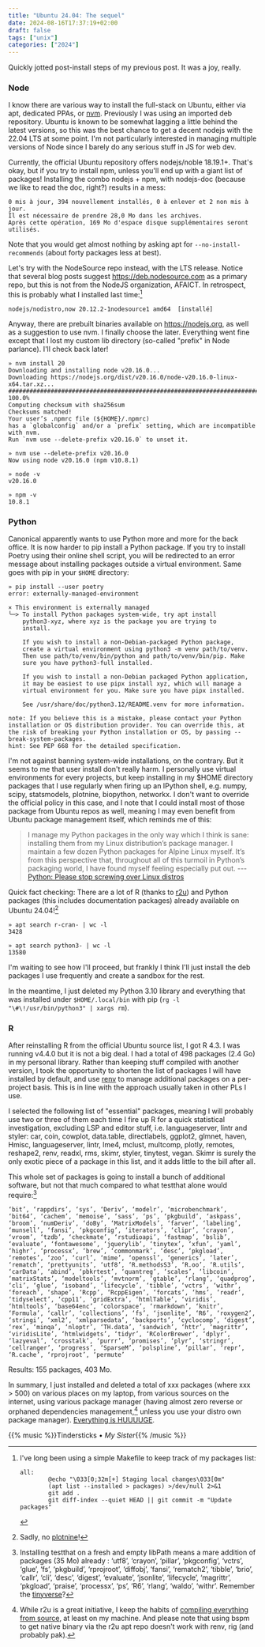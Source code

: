 ```yaml
---
title: "Ubuntu 24.04: The sequel"
date: 2024-08-16T17:37:19+02:00
draft: false
tags: ["unix"]
categories: ["2024"]
---
```


Quickly jotted post-install steps of my previous post. It was a joy, really.

### Node

I know there are various way to install the full-stack on Ubuntu, either via apt, dedicated PPAs, or [nvm](https://github.com/nvm-sh/nvm). Previously I was using an imported deb repository. Ubuntu is known to be somewhat lagging a little behind the latest versions, so this was the best chance to get a decent nodejs with the 22.04 LTS at some point. I'm not particularly interested in managing multiple versions of Node since I barely do any serious stuff in JS for web dev.

Currently, the official Ubuntu repository offers nodejs/noble 18.19.1+. That's okay, but if you try to install npm, unless  you'll end up with a giant list of packages! Installing the combo nodejs + npm, with nodejs-doc (because we like to read the doc, right?) results in a mess:

```
0 mis à jour, 394 nouvellement installés, 0 à enlever et 2 non mis à jour.
Il est nécessaire de prendre 28,0 Mo dans les archives.
Après cette opération, 169 Mo d'espace disque supplémentaires seront utilisés.
```

Note that you would get almost nothing by asking apt for `--no-install-recommends` (about forty packages less at best).

Let's try with the NodeSource repo instead, with the LTS release. Notice that several blog posts suggest <https://deb.nodesource.com> as a primary repo, but this is not from the NodeJS organization, AFAICT. In retrospect, this is probably what I installed last time:[^1]

```
nodejs/nodistro,now 20.12.2-1nodesource1 amd64  [installé]
```

Anyway, there are prebuilt binaries available on <https://nodejs.org>, as well as a suggestion to use nvm. I finally choose the later. Everything went fine except that I lost my custom lib directory (so-called "prefix" in Node parlance). I'll check back later!

```shell
» nvm install 20
Downloading and installing node v20.16.0...
Downloading https://nodejs.org/dist/v20.16.0/node-v20.16.0-linux-x64.tar.xz...
################################################################################# 100.0%
Computing checksum with sha256sum
Checksums matched!
Your user’s .npmrc file (${HOME}/.npmrc)
has a `globalconfig` and/or a `prefix` setting, which are incompatible with nvm.
Run `nvm use --delete-prefix v20.16.0` to unset it.

» nvm use --delete-prefix v20.16.0
Now using node v20.16.0 (npm v10.8.1)

» node -v
v20.16.0

» npm -v
10.8.1
```

### Python

Canonical apparently wants to use Python more and more for the back office. It is now harder to pip install a Python package. If you try to install Poetry using their online shell script, you will be redirected to an error message about installing packages outside a virtual environment. Same goes with pip in your `$HOME` directory:

```shell
» pip install --user poetry
error: externally-managed-environment

× This environment is externally managed
╰─> To install Python packages system-wide, try apt install
    python3-xyz, where xyz is the package you are trying to
    install.

    If you wish to install a non-Debian-packaged Python package,
    create a virtual environment using python3 -m venv path/to/venv.
    Then use path/to/venv/bin/python and path/to/venv/bin/pip. Make
    sure you have python3-full installed.

    If you wish to install a non-Debian packaged Python application,
    it may be easiest to use pipx install xyz, which will manage a
    virtual environment for you. Make sure you have pipx installed.

    See /usr/share/doc/python3.12/README.venv for more information.

note: If you believe this is a mistake, please contact your Python installation or OS distribution provider. You can override this, at the risk of breaking your Python installation or OS, by passing --break-system-packages.
hint: See PEP 668 for the detailed specification.
```

I'm not against banning system-wide installations, on the contrary. But it seems to me that user install don't really harm. I personally use virtual environments for every projects, but keep installing in my $HOME directory packages that I use regularly when firing up an IPython shell, e.g. numpy, scipy, statsmodels, plotnine, biopython, networkx. I don't want to override the official policy in this case, and I note that I could install most of those package from Ubuntu repos as well, meaning I may even benefit from Ubuntu package management itself, which reminds me of this:

> I manage my Python packages in the only way which I think is sane: installing them from my Linux distribution’s package manager. I maintain a few dozen Python packages for Alpine Linux myself. It’s from this perspective that, throughout all of this turmoil in Python’s packaging world, I have found myself feeling especially put out. --- [Python: Please stop screwing over Linux distros](https://drewdevault.com/2021/11/16/Python-stop-screwing-distros-over.html)

Quick fact checking: There are a lot of R (thanks to [r2u](https://eddelbuettel.github.io/r2u/)) and Python packages (this includes documentation packages) already available on Ubuntu 24.04![^2]

```shell
» apt search r-cran- | wc -l
3428

» apt search python3- | wc -l
13580
```

I'm waiting to see how I'll proceed, but frankly I think I'll just install the deb packages I use frequently and create a sandbox for the rest.

In the meantime, I just deleted my Python 3.10 library and everything that was installed under `$HOME/.local/bin` with pip (`rg -l "\#\!/usr/bin/python3" | xargs rm`).

### R

After reinstalling R from the official Ubuntu source list, I got R 4.3. I was running v4.4.0 but it is not a big deal. I had a total of 498 packages (2.4 Go) in my personal library. Rather than keeping stuff compiled with another version, I took the opportunity to shorten the list of packages I will have installed by default, and use [renv](https://rstudio.github.io/renv/) to manage additional packages on a per-project basis. This is in line with the approach usually taken in other PLs I use.

I selected the following list of "essential" packages, meaning I will probably use two or three of them each time I fire up R for a quick statistical investigation, excluding LSP and editor stuff, i.e. languageserver, lintr and styler: car, coin, cowplot, data.table, directlabels, ggplot2, glmnet, haven, Hmisc, languageserver, lintr, lme4, mclust, multcomp, plotly, remotes, reshape2, renv, readxl, rms, skimr, styler, tinytest, vegan. Skimr is surely the only exotic piece of a package in this list, and it adds little to the bill after all.

This whole set of packages is going to install a bunch of additional software, but not that much compared to what testthat alone would require:[^3]

```
‘bit’, ‘rappdirs’, ‘sys’, ‘Deriv’, ‘modelr’, ‘microbenchmark’, ‘bit64’, ‘cachem’, ‘memoise’, ‘sass’, ‘ps’, ‘pkgbuild’, ‘askpass’, ‘broom’, ‘numDeriv’, ‘doBy’, ‘MatrixModels’, ‘farver’, ‘labeling’, ‘munsell’, ‘fansi’, ‘pkgconfig’, ‘iterators’, ‘clipr’, ‘crayon’, ‘vroom’, ‘tzdb’, ‘checkmate’, ‘rstudioapi’, ‘fastmap’, ‘bslib’, ‘evaluate’, ‘fontawesome’, ‘jquerylib’, ‘tinytex’, ‘xfun’, ‘yaml’, ‘highr’, ‘processx’, ‘brew’, ‘commonmark’, ‘desc’, ‘pkgload’, ‘remotes’, ‘zoo’, ‘curl’, ‘mime’, ‘openssl’, ‘generics’, ‘later’, ‘rematch’, ‘prettyunits’, ‘utf8’, ‘R.methodsS3’, ‘R.oo’, ‘R.utils’, ‘carData’, ‘abind’, ‘pbkrtest’, ‘quantreg’, ‘scales’, ‘libcoin’, ‘matrixStats’, ‘modeltools’, ‘mvtnorm’, ‘gtable’, ‘rlang’, ‘quadprog’, ‘cli’, ‘glue’, ‘isoband’, ‘lifecycle’, ‘tibble’, ‘vctrs’, ‘withr’, ‘foreach’, ‘shape’, ‘Rcpp’, ‘RcppEigen’, ‘forcats’, ‘hms’, ‘readr’, ‘tidyselect’, ‘cpp11’, ‘gridExtra’, ‘htmlTable’, ‘viridis’, ‘htmltools’, ‘base64enc’, ‘colorspace’, ‘rmarkdown’, ‘knitr’, ‘Formula’, ‘callr’, ‘collections’, ‘fs’, ‘jsonlite’, ‘R6’, ‘roxygen2’, ‘stringi’, ‘xml2’, ‘xmlparsedata’, ‘backports’, ‘cyclocomp’, ‘digest’, ‘rex’, ‘minqa’, ‘nloptr’, ‘TH.data’, ‘sandwich’, ‘httr’, ‘magrittr’, ‘viridisLite’, ‘htmlwidgets’, ‘tidyr’, ‘RColorBrewer’, ‘dplyr’, ‘lazyeval’, ‘crosstalk’, ‘purrr’, ‘promises’, ‘plyr’, ‘stringr’, ‘cellranger’, ‘progress’, ‘SparseM’, ‘polspline’, ‘pillar’, ‘repr’, ‘R.cache’, ‘rprojroot’, ‘permute’
```

Results: 155 packages, 403 Mo.

In summary, I just installed and deleted a total of xxx packages (where xxx > 500) on various places on my laptop, from various sources on the internet, using various package manager (having almost zero reverse or orphaned dependencies management,[^4] unless you use your distro own package manager). [Everything is HUUUUGE](https://tonsky.me/blog/disenchantment/).


{{% music %}}Tindersticks • _My Sister_{{% /music %}}

[^1]: I've long been using a simple Makefile to keep track of my packages list:

    ```
    all:
            @echo "\033[0;32m[+] Staging local changes\033[0m"
            (apt list --installed > packages) >/dev/null 2>&1
            git add .
            git diff-index --quiet HEAD || git commit -m "Update packages"
    ```


[^2]: Sadly, no [plotnine](https://plotnine.org/)!
[^3]: Installing testthat on a fresh and empty libPath means a mare addition of packages (35 Mo) already : ‘utf8’, ‘crayon’, ‘pillar’, ‘pkgconfig’, ‘vctrs’, ‘glue’, ‘fs’, ‘pkgbuild’, ‘rprojroot’, ‘diffobj’, ‘fansi’, ‘rematch2’, ‘tibble’, ‘brio’, ‘callr’, ‘cli’, ‘desc’, ‘digest’, ‘evaluate’, ‘jsonlite’, ‘lifecycle’, ‘magrittr’, ‘pkgload’, ‘praise’, ‘processx’, ‘ps’, ‘R6’, ‘rlang’, ‘waldo’, ‘withr’. Remember the [tinyverse](https://www.tinyverse.org/)?
[^4]: While r2u is a great initiative, I keep the habits of [compiling everything from source](https://gist.github.com/even4void/99e40b772ec84b82eaef9bd2e5de0ace), at least on my machine. And please note that using bspm to get native binary via the r2u apt repo doesn't work with renv, rig (and probably pak).
